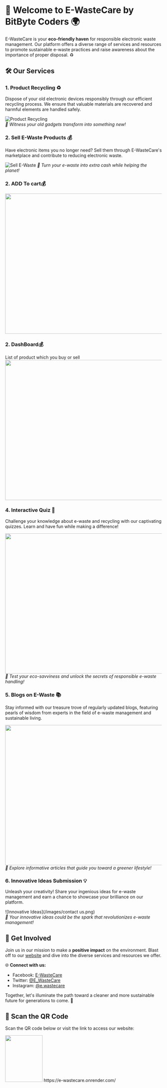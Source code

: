 # 🌱 Welcome to E-WasteCare by BitByte Coders 🌍


E-WasteCare is your **eco-friendly haven** for responsible electronic waste management. Our platform offers a diverse range of services and resources to promote sustainable e-waste practices and raise awareness about the importance of proper disposal. ♻️

## 🛠️ Our Services

### 1. Product Recycling ♻️
Dispose of your old electronic devices responsibly through our efficient recycling process. We ensure that valuable materials are recovered and harmful elements are handled safely.

![Product Recycling](images/product.png) <br>
*🚀 Witness your old gadgets transform into something new!*

### 2. Sell E-Waste Products 💰
Have electronic items you no longer need? Sell them through E-WasteCare's marketplace and contribute to reducing electronic waste.

![Sell E-Waste](sell.png)
*💸 Turn your e-waste into extra cash while helping the planet!*

### 2. ADD To cart💰
<img src ="images/addtocart.png" width="1200px" height="450px" ><br>
### 2. DashBoard💰
List of product which you buy or sell
<img src ="images/dashboard.png" width="1200px" height="450px" ><br>


### 4. Interactive Quiz 🧠
Challenge your knowledge about e-waste and recycling with our captivating quizzes. Learn and have fun while making a difference!

<img src ="images/quiz.png" width="1200px" height="450px" ><br>
*🧐 Test your eco-savviness and unlock the secrets of responsible e-waste handling!*

### 5. Blogs on E-Waste 📚
Stay informed with our treasure trove of regularly updated blogs, featuring pearls of wisdom from experts in the field of e-waste management and sustainable living.

<img src ="images/dashboard (2).png" width="1200px" height="450px" ><br>
*📖 Explore informative articles that guide you toward a greener lifestyle!*

### 6. Innovative Ideas Submission 💡
Unleash your creativity! Share your ingenious ideas for e-waste management and earn a chance to showcase your brilliance on our platform.

![Innovative Ideas](/images/contact us.png)<br>
*🌈 Your innovative ideas could be the spark that revolutionizes e-waste management!*

## 🚀 Get Involved

Join us in our mission to make a **positive impact** on the environment. Blast off to our [website](https://e-wastecare.onrender.com/) and dive into the diverse services and resources we offer.

🌐 **Connect with us:**
- Facebook: [E-WasteCare](https://www.facebook.com/e-wastecare)
- Twitter: [@E_WasteCare](https://www.twitter.com/e_wastecare)
- Instagram: [@e.wastecare](https://www.instagram.com/e.wastecare)

Together, let's illuminate the path toward a cleaner and more sustainable future for generations to come. 🌈

## 📲 Scan the QR Code

Scan the QR code below or visit the link to access our website:

<img src ="QRcode.png" width="120px" height="150px">
https://e-wastecare.onrender.com/
